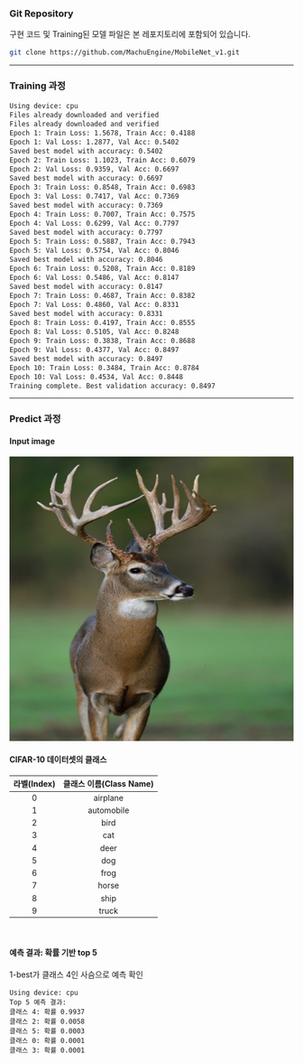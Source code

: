 ### Git Repository 

구현 코드 및 Training된 모델 파일은 본 레포지토리에 포함되어 있습니다. 
```bash
git clone https://github.com/MachuEngine/MobileNet_v1.git
```

---

### Training 과정

```
Using device: cpu
Files already downloaded and verified
Files already downloaded and verified
Epoch 1: Train Loss: 1.5678, Train Acc: 0.4188
Epoch 1: Val Loss: 1.2877, Val Acc: 0.5402
Saved best model with accuracy: 0.5402
Epoch 2: Train Loss: 1.1023, Train Acc: 0.6079
Epoch 2: Val Loss: 0.9359, Val Acc: 0.6697
Saved best model with accuracy: 0.6697
Epoch 3: Train Loss: 0.8548, Train Acc: 0.6983
Epoch 3: Val Loss: 0.7417, Val Acc: 0.7369
Saved best model with accuracy: 0.7369
Epoch 4: Train Loss: 0.7007, Train Acc: 0.7575
Epoch 4: Val Loss: 0.6299, Val Acc: 0.7797
Saved best model with accuracy: 0.7797
Epoch 5: Train Loss: 0.5887, Train Acc: 0.7943
Epoch 5: Val Loss: 0.5754, Val Acc: 0.8046
Saved best model with accuracy: 0.8046
Epoch 6: Train Loss: 0.5208, Train Acc: 0.8189
Epoch 6: Val Loss: 0.5486, Val Acc: 0.8147
Saved best model with accuracy: 0.8147
Epoch 7: Train Loss: 0.4687, Train Acc: 0.8382
Epoch 7: Val Loss: 0.4860, Val Acc: 0.8331
Saved best model with accuracy: 0.8331
Epoch 8: Train Loss: 0.4197, Train Acc: 0.8555
Epoch 8: Val Loss: 0.5105, Val Acc: 0.8248
Epoch 9: Train Loss: 0.3838, Train Acc: 0.8688
Epoch 9: Val Loss: 0.4377, Val Acc: 0.8497
Saved best model with accuracy: 0.8497
Epoch 10: Train Loss: 0.3484, Train Acc: 0.8784
Epoch 10: Val Loss: 0.4534, Val Acc: 0.8448
Training complete. Best validation accuracy: 0.8497
```


---

### Predict 과정

#### Input image
![Input](./data/deer_picture.jpg)

#### CIFAR-10 데이터셋의 클래스 

| 라벨(Index) | 클래스 이름(Class Name) |
|:----------:|:-----------------------:|
| 0          | airplane               |
| 1          | automobile             |
| 2          | bird                   |
| 3          | cat                    |
| 4          | deer                   |
| 5          | dog                    |
| 6          | frog                   |
| 7          | horse                  |
| 8          | ship                   |
| 9          | truck                  |



<br>

#### 예측 결과: 확률 기반 top 5
1-best가 클래스 4인 사슴으로 예측 확인
```
Using device: cpu
Top 5 예측 결과:
클래스 4: 확률 0.9937
클래스 2: 확률 0.0058
클래스 5: 확률 0.0003
클래스 0: 확률 0.0001
클래스 3: 확률 0.0001
```